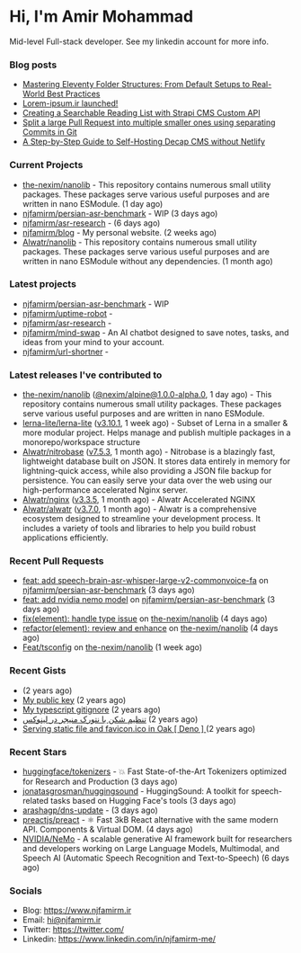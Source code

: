 # Hi, I'm Amir Mohammad

Mid-level Full-stack developer. See my linkedin account for more info.

### Blog posts

- [Mastering Eleventy Folder Structures: From Default Setups to Real-World Best Practices](https://www.njfamirm.ir/en/blog/eleventy-folder-structure-guide/)
- [Lorem-ipsum.ir launched!](https://www.njfamirm.ir/en/blog/lorem-ipsum-ir-launched/)
- [Creating a Searchable Reading List with Strapi CMS Custom API](https://www.njfamirm.ir/en/blog/strapi-custom-api/)
- [Split a large Pull Request into multiple smaller ones using separating Commits in Git](https://www.njfamirm.ir/en/blog/git-separate/)
- [A Step-by-Step Guide to Self-Hosting Decap CMS without Netlify](https://www.njfamirm.ir/en/blog/self-hosting-decap-cms/)


### Current Projects

- [the-nexim/nanolib](https://github.com/the-nexim/nanolib) - This repository contains numerous small utility packages. These packages serve various useful purposes and are written in nano ESModule. (1 day ago)
- [njfamirm/persian-asr-benchmark](https://github.com/njfamirm/persian-asr-benchmark) - WIP (3 days ago)
- [njfamirm/asr-research](https://github.com/njfamirm/asr-research) -  (6 days ago)
- [njfamirm/blog](https://github.com/njfamirm/blog) - My personal website. (2 weeks ago)
- [Alwatr/nanolib](https://github.com/Alwatr/nanolib) - This repository contains numerous small utility packages. These packages serve various useful purposes and are written in nano ESModule without any dependencies. (1 month ago)

### Latest projects

- [njfamirm/persian-asr-benchmark](https://github.com/njfamirm/persian-asr-benchmark) - WIP
- [njfamirm/uptime-robot](https://github.com/njfamirm/uptime-robot) - 
- [njfamirm/asr-research](https://github.com/njfamirm/asr-research) - 
- [njfamirm/mind-swap](https://github.com/njfamirm/mind-swap) - An AI chatbot designed to save notes, tasks, and ideas from your mind to your account.
- [njfamirm/url-shortner](https://github.com/njfamirm/url-shortner) - 

### Latest releases I've contributed to

- [the-nexim/nanolib](https://github.com/the-nexim/nanolib) ([@nexim/alpine@1.0.0-alpha.0](https://github.com/the-nexim/nanolib/releases/tag/%40nexim/alpine%401.0.0-alpha.0), 1 day ago) - This repository contains numerous small utility packages. These packages serve various useful purposes and are written in nano ESModule.
- [lerna-lite/lerna-lite](https://github.com/lerna-lite/lerna-lite) ([v3.10.1](https://github.com/lerna-lite/lerna-lite/releases/tag/v3.10.1), 1 week ago) - Subset of Lerna in a smaller &amp; more modular project. Helps manage and publish multiple packages in a monorepo/workspace structure
- [Alwatr/nitrobase](https://github.com/Alwatr/nitrobase) ([v7.5.3](https://github.com/Alwatr/nitrobase/releases/tag/v7.5.3), 1 month ago) - Nitrobase is a blazingly fast, lightweight database built on JSON. It stores data entirely in memory for lightning-quick access, while also providing a JSON file backup for persistence. You can easily serve your data over the web using our high-performance accelerated Nginx server.
- [Alwatr/nginx](https://github.com/Alwatr/nginx) ([v3.3.5](https://github.com/Alwatr/nginx/releases/tag/v3.3.5), 1 month ago) - Alwatr Accelerated NGINX
- [Alwatr/alwatr](https://github.com/Alwatr/alwatr) ([v3.7.0](https://github.com/Alwatr/alwatr/releases/tag/v3.7.0), 1 month ago) - Alwatr is a comprehensive ecosystem designed to streamline your development process. It includes a variety of tools and libraries to help you build robust applications efficiently.

### Recent Pull Requests

- [feat: add speech-brain-asr-whisper-large-v2-commonvoice-fa](https://github.com/njfamirm/persian-asr-benchmark/pull/2) on [njfamirm/persian-asr-benchmark](https://github.com/njfamirm/persian-asr-benchmark) (3 days ago)
- [feat: add nvidia nemo model](https://github.com/njfamirm/persian-asr-benchmark/pull/1) on [njfamirm/persian-asr-benchmark](https://github.com/njfamirm/persian-asr-benchmark) (3 days ago)
- [fix(element): handle type issue](https://github.com/the-nexim/nanolib/pull/13) on [the-nexim/nanolib](https://github.com/the-nexim/nanolib) (4 days ago)
- [refactor(element): review and enhance](https://github.com/the-nexim/nanolib/pull/11) on [the-nexim/nanolib](https://github.com/the-nexim/nanolib) (4 days ago)
- [Feat/tsconfig](https://github.com/the-nexim/nanolib/pull/9) on [the-nexim/nanolib](https://github.com/the-nexim/nanolib) (1 week ago)

### Recent Gists

- [](https://gist.github.com/022d07ecd84e69ad31ef0bcd32d86b59) (2 years ago)
- [My public key](https://gist.github.com/879f720c9ca74a0934ce571b7285ed34) (2 years ago)
- [My typescript gitignore](https://gist.github.com/6a40b1912daab3f91a02a7b53f3f76c3) (2 years ago)
- [تنظیم شکن با نتورک منیجر در لینوکس](https://gist.github.com/cc40c344e89bdcdf77085cbf1fc05162) (2 years ago)
- [Serving static file and favicon.ico in Oak [ Deno ] ](https://gist.github.com/9bcaca2b6a672e729c099193b4aafe9f) (2 years ago)

### Recent Stars

- [huggingface/tokenizers](https://github.com/huggingface/tokenizers) - 💥 Fast State-of-the-Art Tokenizers optimized for Research and Production (3 days ago)
- [jonatasgrosman/huggingsound](https://github.com/jonatasgrosman/huggingsound) - HuggingSound: A toolkit for speech-related tasks based on Hugging Face&#39;s tools (3 days ago)
- [arashagp/dns-update](https://github.com/arashagp/dns-update) -  (3 days ago)
- [preactjs/preact](https://github.com/preactjs/preact) - ⚛️ Fast 3kB React alternative with the same modern API. Components &amp; Virtual DOM. (4 days ago)
- [NVIDIA/NeMo](https://github.com/NVIDIA/NeMo) - A scalable generative AI framework built for researchers and developers working on Large Language Models, Multimodal, and Speech AI (Automatic Speech Recognition and Text-to-Speech) (6 days ago)

### Socials

- Blog: https://www.njfamirm.ir
- Email: hi@njfamirm.ir
- Twitter: https://twitter.com/
- Linkedin: https://www.linkedin.com/in/njfamirm-me/
